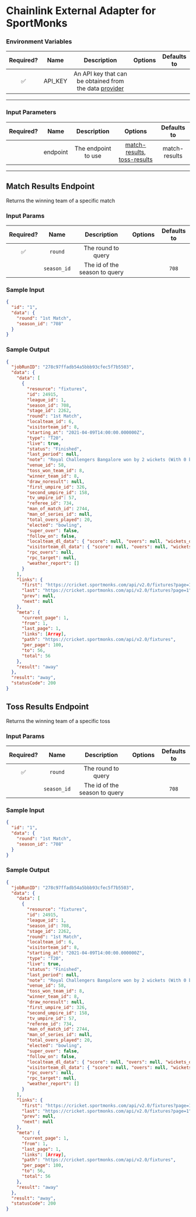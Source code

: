 # Chainlink External Adapter for SportMonks

### Environment Variables

| Required? |  Name   |                                      Description                                      | Options | Defaults to |
| :-------: | :-----: | :-----------------------------------------------------------------------------------: | :-----: | :---------: |
|    ✅     | API_KEY | An API key that can be obtained from the data [provider](https://www.sportmonks.com/) |         |             |

---

### Input Parameters

| Required? |   Name   |     Description     |                                     Options                                     |  Defaults to  |
| :-------: | :------: | :-----------------: | :-----------------------------------------------------------------------------: | :-----------: |
|           | endpoint | The endpoint to use | [match-results](#Math-Results-Endpoint), [toss-results](#Toss-Results-Endpoint) | match-results |

---

## Match Results Endpoint

Returns the winning team of a specific match

### Input Params

| Required? |    Name     |          Description          | Options | Defaults to |
| :-------: | :---------: | :---------------------------: | :-----: | :---------: |
|    ✅     |   `round`   |      The round to query       |         |             |
|           | `season_id` | The id of the season to query |         |    `708`    |

### Sample Input

```json
{
  "id": "1",
  "data": {
    "round": "1st Match",
    "season_id": "708"
  }
}
```

### Sample Output

```json
{
  "jobRunID": "278c97ffadb54a5bbb93cfec5f7b5503",
  "data": {
    "data": [
      {
        "resource": "fixtures",
        "id": 24915,
        "league_id": 1,
        "season_id": 708,
        "stage_id": 2262,
        "round": "1st Match",
        "localteam_id": 6,
        "visitorteam_id": 8,
        "starting_at": "2021-04-09T14:00:00.000000Z",
        "type": "T20",
        "live": true,
        "status": "Finished",
        "last_period": null,
        "note": "Royal Challengers Bangalore won by 2 wickets (With 0 ball remaining)",
        "venue_id": 58,
        "toss_won_team_id": 8,
        "winner_team_id": 8,
        "draw_noresult": null,
        "first_umpire_id": 326,
        "second_umpire_id": 158,
        "tv_umpire_id": 57,
        "referee_id": 734,
        "man_of_match_id": 2744,
        "man_of_series_id": null,
        "total_overs_played": 20,
        "elected": "bowling",
        "super_over": false,
        "follow_on": false,
        "localteam_dl_data": { "score": null, "overs": null, "wickets_out": null },
        "visitorteam_dl_data": { "score": null, "overs": null, "wickets_out": null },
        "rpc_overs": null,
        "rpc_target": null,
        "weather_report": []
      }
    ],
    "links": {
      "first": "https://cricket.sportmonks.com/api/v2.0/fixtures?page=1",
      "last": "https://cricket.sportmonks.com/api/v2.0/fixtures?page=1",
      "prev": null,
      "next": null
    },
    "meta": {
      "current_page": 1,
      "from": 1,
      "last_page": 1,
      "links": [Array],
      "path": "https://cricket.sportmonks.com/api/v2.0/fixtures",
      "per_page": 100,
      "to": 56,
      "total": 56
    },
    "result": "away"
  },
  "result": "away",
  "statusCode": 200
}
```

## Toss Results Endpoint

Returns the winning team of a specific toss

### Input Params

| Required? |    Name     |          Description          | Options | Defaults to |
| :-------: | :---------: | :---------------------------: | :-----: | :---------: |
|    ✅     |   `round`   |      The round to query       |         |             |
|           | `season_id` | The id of the season to query |         |    `708`    |

### Sample Input

```json
{
  "id": "1",
  "data": {
    "round": "1st Match",
    "season_id": "708"
  }
}
```

### Sample Output

```json
{
  "jobRunID": "278c97ffadb54a5bbb93cfec5f7b5503",
  "data": {
    "data": [
      {
        "resource": "fixtures",
        "id": 24915,
        "league_id": 1,
        "season_id": 708,
        "stage_id": 2262,
        "round": "1st Match",
        "localteam_id": 6,
        "visitorteam_id": 8,
        "starting_at": "2021-04-09T14:00:00.000000Z",
        "type": "T20",
        "live": true,
        "status": "Finished",
        "last_period": null,
        "note": "Royal Challengers Bangalore won by 2 wickets (With 0 ball remaining)",
        "venue_id": 58,
        "toss_won_team_id": 8,
        "winner_team_id": 8,
        "draw_noresult": null,
        "first_umpire_id": 326,
        "second_umpire_id": 158,
        "tv_umpire_id": 57,
        "referee_id": 734,
        "man_of_match_id": 2744,
        "man_of_series_id": null,
        "total_overs_played": 20,
        "elected": "bowling",
        "super_over": false,
        "follow_on": false,
        "localteam_dl_data": { "score": null, "overs": null, "wickets_out": null },
        "visitorteam_dl_data": { "score": null, "overs": null, "wickets_out": null },
        "rpc_overs": null,
        "rpc_target": null,
        "weather_report": []
      }
    ],
    "links": {
      "first": "https://cricket.sportmonks.com/api/v2.0/fixtures?page=1",
      "last": "https://cricket.sportmonks.com/api/v2.0/fixtures?page=1",
      "prev": null,
      "next": null
    },
    "meta": {
      "current_page": 1,
      "from": 1,
      "last_page": 1,
      "links": [Array],
      "path": "https://cricket.sportmonks.com/api/v2.0/fixtures",
      "per_page": 100,
      "to": 56,
      "total": 56
    },
    "result": "away"
  },
  "result": "away",
  "statusCode": 200
}
```
